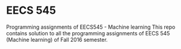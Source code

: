 # EECS 545
Programming assignments of EECS545 - Machine learning 
This repo contains solution to all the programming assignments of EECS 545 (Machine learning) of Fall 2016 semester. 
